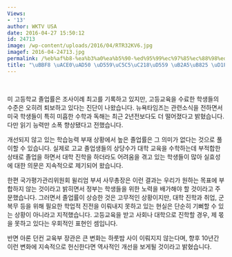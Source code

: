 ```yaml
---
Views:
- '13'
author: WKTV USA
date: 2016-04-27 15:50:12
id: 24713
image: /wp-content/uploads/2016/04/RTR32KV6.jpg
imagef: 2016-04-24713.jpg
permalink: /%eb%af%b8-%ea%b3%a0%ea%b5%90-%ed%95%99%ec%97%85%ec%88%98%ed%95%99-%eb%8a%a5%eb%a0%a5-%ed%87%b4%eb%b3%b4/
title: "\uBBF8 \uACE0\uAD50 \uD559\uC5C5\uC218\uD559 \uB2A5\uB825 \uD1F4\uBCF4"
---
```


&nbsp;

미 고등학교 졸업률은 조사이례 최고를 기록하고 있지만, 고등교육을 수료한 학생들의 수준은 오히려 퇴보하고 있다는 진단이 나왔습니다. 뉴욕타임즈는 관련소식을 전하면서 미국 학생들이 특히 미흡한 수학과 독해는 최근 2년전보다도 더 떨어졌다고 밝혔습니다. 다만 읽기 능력만 소폭 향상됐다고 전했습니다.

개선되지 않고 있는 학습능력 부재 상황에서 높은 졸업률은 그 의미가 없다는 것으로 풀이할 수 있습니다. 실제로 고교 졸업생들의 상당수가 대학 교육을 수학하는데 부적합한 상태로 졸업을 하면서 대학 진학을 하더라도 어려움을 겪고 있는 학생들이 많아 실효성에 대한 의문은 지속적으로 제기되어 왔습니다.

한편 국가평가관리위원회 윌리엄 부셔 사무총장은 이런 결과는 우리가 원하는 목표에 부합하지 않는 것이라고 밝히면서 정부는 학생들을 위한 노력을 배가해야 할 것이라고 주문했습니다. 그러면서 졸업률이 상승한 것은 고무적인 상황이지만, 대학 진학과 취업, 군복무 등을 위해 필요한 학업적 진전을 이뤄내지 못하고 있는 현실은 단순히 기뻐할 수 있는 상황이 아니라고 지적했습니다. 고등교육을 받고 사회나 대학으로 진학할 경우, 제 몫을 못하고 있다는 우회적인 표현인 셈입니다.

반면 아론 던컨 교육부 장관은 큰 변화는 하룻밤 사이 이뤄지지 않는다며, 향후 10년간 이런 변화에 지속적으로 헌신한다면 역사적인 개선을 보게될 것이라고 밝혔습니다.

&nbsp;

&nbsp;